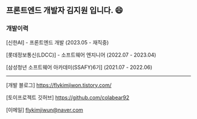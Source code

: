 프론트엔드 개발자 김지원 입니다. 😄
---
### 개발이력
[신한AI] - 프론트엔드 개발
(2023.05 - 재직중)

[롯데정보통신(LDCC)] - 소프트웨어 엔지니어
(2022.07 - 2023.04)

[삼성청년 소프트웨어 아카데미(SSAFY)6기]
(2021.07 - 2022.06)

---
[개발 블로그]
https://flykimjiwon.tistory.com/

[토이프로젝트 깃허브]
https://github.com/colabear92

[이메일]
flykimjiwun@naver.com
